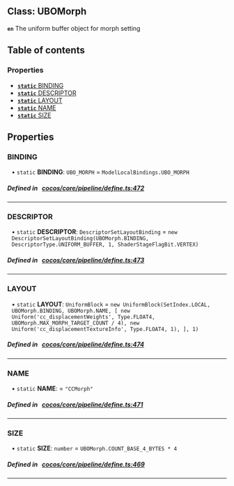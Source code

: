 
## Class: UBOMorph






**`en`** The uniform buffer object for morph setting


<div class="table-of-content">
<h2>Table of contents</h2>


### Properties

- [ **`static`**  BINDING](#BINDING)
- [ **`static`**  DESCRIPTOR](#DESCRIPTOR)
- [ **`static`**  LAYOUT](#LAYOUT)
- [ **`static`**  NAME](#NAME)
- [ **`static`**  SIZE](#SIZE)
</div>

## Properties


### BINDING
<div style="margin-left: 10px;">




• `static` **BINDING**:
`UBO_MORPH`  = `ModelLocalBindings.UBO_MORPH`
</div>

##### Defined in &nbsp;   [cocos/core/pipeline/define.ts:472](https://github.com/cocos-creator/engine/blob/c7bf6b8a9/cocos/core/pipeline/define.ts#L472)&nbsp;


___


### DESCRIPTOR
<div style="margin-left: 10px;">




• `static` **DESCRIPTOR**:
`DescriptorSetLayoutBinding`  = `new DescriptorSetLayoutBinding(UBOMorph.BINDING, DescriptorType.UNIFORM_BUFFER, 1, ShaderStageFlagBit.VERTEX)`
</div>

##### Defined in &nbsp;   [cocos/core/pipeline/define.ts:473](https://github.com/cocos-creator/engine/blob/c7bf6b8a9/cocos/core/pipeline/define.ts#L473)&nbsp;


___


### LAYOUT
<div style="margin-left: 10px;">




• `static` **LAYOUT**:
`UniformBlock`  = `new UniformBlock(SetIndex.LOCAL, UBOMorph.BINDING, UBOMorph.NAME, [
        new Uniform('cc_displacementWeights', Type.FLOAT4, UBOMorph.MAX_MORPH_TARGET_COUNT / 4),
        new Uniform('cc_displacementTextureInfo', Type.FLOAT4, 1),
    ], 1)`
</div>

##### Defined in &nbsp;   [cocos/core/pipeline/define.ts:474](https://github.com/cocos-creator/engine/blob/c7bf6b8a9/cocos/core/pipeline/define.ts#L474)&nbsp;


___


### NAME
<div style="margin-left: 10px;">




• `static` **NAME**:
  = `"CCMorph"`
</div>

##### Defined in &nbsp;   [cocos/core/pipeline/define.ts:471](https://github.com/cocos-creator/engine/blob/c7bf6b8a9/cocos/core/pipeline/define.ts#L471)&nbsp;


___


### SIZE
<div style="margin-left: 10px;">




• `static` **SIZE**:
`number`  = `UBOMorph.COUNT_BASE_4_BYTES * 4`
</div>

##### Defined in &nbsp;   [cocos/core/pipeline/define.ts:469](https://github.com/cocos-creator/engine/blob/c7bf6b8a9/cocos/core/pipeline/define.ts#L469)&nbsp;


___

<!---->



